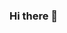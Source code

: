 ### Hi there 👋

<!--
**AKayy2020/AKayy2020** is a ✨ _special_ ✨ repository because its `README.md` (this file) appears on your GitHub profile.

Here are some ideas to get you started:

- 🔭 I’m currently working on the web.20+
- 🌱 I’m currently learning about my io
- 👯 I’m looking to collaborate on my generic codec
- 🤔 I’m looking for help with connecting missn links
- 💬 Ask me about my long history
- 📫 How to reach me clarkalissa92@gmail.com 
- 😄 Pronouns: 📻☎️💡📷🔦📔🔑📡💲💲💲
- ⚡ Fun fact: 📦💸
-->
